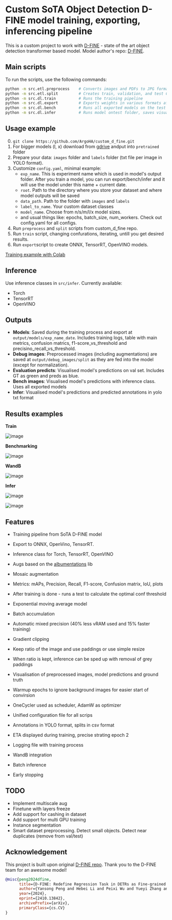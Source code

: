 # Custom SoTA Object Detection D-FINE model training, exporting, inferencing pipeline
This is a custom project to work with [D-FINE](https://arxiv.org/abs/2410.13842) - state of the art object detection transformer based model. Model author's repo: [D-FINE](https://github.com/Peterande/D-FINE).

## Main scripts
To run the scripts, use the following commands:
```bash
python -m src.etl.preprocess    # Converts images and PDFs to JPG format
python -m src.etl.split         # Creates train, validation, and test CSVs with image paths
python -m src.dl.train          # Runs the training pipeline
python -m src.dl.export         # Exports weights in various formats after training
python -m src.dl.bench          # Runs all exported models on the test set
python -m src.dl.infer          # Runs model ontest folder, saves visualisations and txt preds
```

## Usage example
0. `git clone https://github.com/ArgoHA/custom_d_fine.git`
1. For bigger models (l, x) download from [gdrive](https://drive.google.com/drive/folders/1cjfMS_YV5LcoJsYi-fy0HWBZQU6eeP-7?usp=share_link) andput into `pretrained` folder
2. Prepare your data: `images` folder and `labels` folder (txt file per image in YOLO format).
3. Customize `config.yaml`, minimal example:
      - `exp_name`. This is experiment name which is used in model's output folder. After you train a model, you can run export/bench/infer and it will use the model under this name + current date.
      - `root`. Path to the directory where you store your dataset and where model outputs will be saved
      - `data_path`. Path to the folder with `images` and `labels`
      - `label_to_name`. Your custom dataset classes
      - `model_name`. Choose from n/s/m/l/x model sizes.
      - and usual things like: epochs, batch_size, num_workers. Check out config.yaml for all configs.
4. Run `preprocess` and `split` scripts from custom_d_fine repo.
5. Run `train` script, changing confurations, iterating, untill you get desired results.
6. Run `export`script to create ONNX, TensorRT, OpenVINO models.

[Training example with Colab](https://colab.research.google.com/drive/1ZV12qnUQMpC0g3j-0G-tYhmmdM98a41X?usp=sharing)

## Inference
Use inference classes in `src/infer`. Currently available:
- Torch
- TensorRT
- OpenVINO

## Outputs
- **Models**: Saved during the training process and export at `output/models/exp_name_date`. Includes training logs, table with main metrics, confusion matrics, f1-score_vs_threshold and precisino_recall_vs_threshold.
- **Debug images**: Preprocessed images (including augmentations) are saved at `output/debug_images/split` as they are fed into the model (except for normalization).
- **Evaluation predicts**: Visualised model's predictions on val set. Includes GT as green and preds as blue.
- **Bench images**: Visualised model's predictions with inference class. Uses all exported models
- **Infer**: Visualised model's predictions and predicted annotations in yolo txt format

## Results examples
**Train**

![image](assets/train.png)

**Benchmarking**

![image](assets/bench.png)

**WandB**

![image](assets/wandb.png)

**Infer**

![image](assets/infer_high.jpg)

![image](assets/infer_water.jpg)


## Features
- Training pipeline from SoTA D-FINE model
- Export to ONNX, OpenVino, TensorRT.
- Inference class for Torch, TensorRT, OpenVINO

- Augs based on the [albumentations](https://albumentations.ai) lib
- Mosaic augmentation
- Metrics: mAPs, Precision, Recall, F1-score, Confusion matrix, IoU, plots
- After training is done - runs a test to calculate the optimal conf threshold
- Exponential moving average model
- Batch accumulation
- Automatic mixed precision (40% less vRAM used and 15% faster training)
- Gradient clipping
- Keep ratio of the image and use paddings or use simple resize
- When ratio is kept, inference can be sped up with removal of grey paddings
- Visualisation of preprocessed images, model predictions and ground truth
- Warmup epochs to ignore background images for easier start of convirsion
- OneCycler used as scheduler, AdamW as optimizer
- Unified configuration file for all scrips
- Annotations in YOLO format, splits in csv format
- ETA displayed during training, precise strating epoch 2
- Logging file with training process
- WandB integration
- Batch inference
- Early stopping

## TODO
- Implement multiscale aug
- Finetune with layers freeze
- Add support for cashing in dataset
- Add support for multi GPU training
- Instance segmentation
- Smart dataset preprocessing. Detect small objects. Detect near duplicates (remove from val/test)


## Acknowledgement
This project is built upon original [D-FINE repo](https://github.com/Peterande/D-FINE). Thank you to the D-FINE team for an awesome model!

``` bibtex
@misc{peng2024dfine,
      title={D-FINE: Redefine Regression Task in DETRs as Fine-grained Distribution Refinement},
      author={Yansong Peng and Hebei Li and Peixi Wu and Yueyi Zhang and Xiaoyan Sun and Feng Wu},
      year={2024},
      eprint={2410.13842},
      archivePrefix={arXiv},
      primaryClass={cs.CV}
}
```
